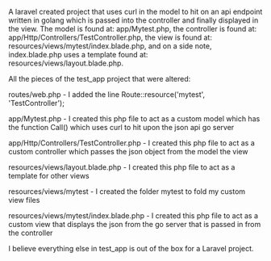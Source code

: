 A laravel created project that uses curl in the model to hit on an api endpoint written in golang which is passed into the controller and finally displayed in the view. The model is found at: app/Mytest.php, the controller is found at: app/Http/Controllers/TestController.php, the view is found at: resources/views/mytest/index.blade.php, and on a side note, index.blade.php uses a template found at: resources/views/layout.blade.php.

All the pieces of the test_app project that were altered:

routes/web.php - I added the line Route::resource('mytest', 'TestController');

app/Mytest.php - I created this php file to act as a custom model which has the function Call() which uses curl to hit upon the json api go server

app/Http/Controllers/TestController.php - I created this php file to act as a custom controller which passes the json object from the model the view

resources/views/layout.blade.php - I created this php file to act as a template for other views

resources/views/mytest - I created the folder mytest to fold my custom view files

resources/views/mytest/index.blade.php - I created this php file to act as a custom view that displays the json from the go server that is passed in from the controller

I believe everything else in test_app is out of the box for a Laravel project.
